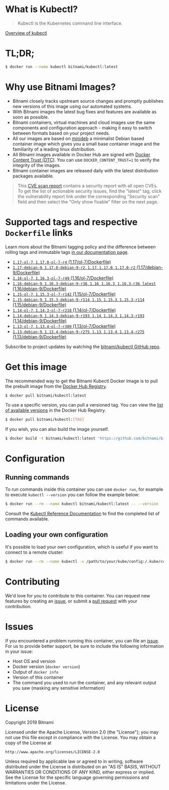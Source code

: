 
# What is Kubectl?

> Kubectl is the Kubernetes command line interface.

[Overview of kubectl](https://kubernetes.io/docs/reference/kubectl/overview/)

# TL;DR;

```bash
$ docker run --name kubectl bitnami/kubectl:latest
```

# Why use Bitnami Images?

* Bitnami closely tracks upstream source changes and promptly publishes new versions of this image using our automated systems.
* With Bitnami images the latest bug fixes and features are available as soon as possible.
* Bitnami containers, virtual machines and cloud images use the same components and configuration approach - making it easy to switch between formats based on your project needs.
* All our images are based on [minideb](https://github.com/bitnami/minideb) a minimalist Debian based container image which gives you a small base container image and the familiarity of a leading linux distribution.
* All Bitnami images available in Docker Hub are signed with [Docker Content Trust (DTC)](https://docs.docker.com/engine/security/trust/content_trust/). You can use `DOCKER_CONTENT_TRUST=1` to verify the integrity of the images.
* Bitnami container images are released daily with the latest distribution packages available.


> This [CVE scan report](https://quay.io/repository/bitnami/kubectl?tab=tags) contains a security report with all open CVEs. To get the list of actionable security issues, find the "latest" tag, click the vulnerability report link under the corresponding "Security scan" field and then select the "Only show fixable" filter on the next page.

# Supported tags and respective `Dockerfile` links

Learn more about the Bitnami tagging policy and the difference between rolling tags and immutable tags [in our documentation page](https://docs.bitnami.com/containers/how-to/understand-rolling-tags-containers/).


* [`1.17-ol-7`, `1.17.0-ol-7-r4` (1.17/ol-7/Dockerfile)](https://github.com/bitnami/bitnami-docker-kubectl/blob/1.17.0-ol-7-r4/1.17/ol-7/Dockerfile)
* [`1.17-debian-9`, `1.17.0-debian-9-r2`, `1.17`, `1.17.0`, `1.17.0-r2` (1.17/debian-9/Dockerfile)](https://github.com/bitnami/bitnami-docker-kubectl/blob/1.17.0-debian-9-r2/1.17/debian-9/Dockerfile)
* [`1.16-ol-7`, `1.16.3-ol-7-r49` (1.16/ol-7/Dockerfile)](https://github.com/bitnami/bitnami-docker-kubectl/blob/1.16.3-ol-7-r49/1.16/ol-7/Dockerfile)
* [`1.16-debian-9`, `1.16.3-debian-9-r36`, `1.16`, `1.16.3`, `1.16.3-r36`, `latest` (1.16/debian-9/Dockerfile)](https://github.com/bitnami/bitnami-docker-kubectl/blob/1.16.3-debian-9-r36/1.16/debian-9/Dockerfile)
* [`1.15-ol-7`, `1.15.3-ol-7-r142` (1.15/ol-7/Dockerfile)](https://github.com/bitnami/bitnami-docker-kubectl/blob/1.15.3-ol-7-r142/1.15/ol-7/Dockerfile)
* [`1.15-debian-9`, `1.15.3-debian-9-r114`, `1.15`, `1.15.3`, `1.15.3-r114` (1.15/debian-9/Dockerfile)](https://github.com/bitnami/bitnami-docker-kubectl/blob/1.15.3-debian-9-r114/1.15/debian-9/Dockerfile)
* [`1.14-ol-7`, `1.14.3-ol-7-r218` (1.14/ol-7/Dockerfile)](https://github.com/bitnami/bitnami-docker-kubectl/blob/1.14.3-ol-7-r218/1.14/ol-7/Dockerfile)
* [`1.14-debian-9`, `1.14.3-debian-9-r193`, `1.14`, `1.14.3`, `1.14.3-r193` (1.14/debian-9/Dockerfile)](https://github.com/bitnami/bitnami-docker-kubectl/blob/1.14.3-debian-9-r193/1.14/debian-9/Dockerfile)
* [`1.13-ol-7`, `1.13.4-ol-7-r309` (1.13/ol-7/Dockerfile)](https://github.com/bitnami/bitnami-docker-kubectl/blob/1.13.4-ol-7-r309/1.13/ol-7/Dockerfile)
* [`1.13-debian-9`, `1.13.4-debian-9-r275`, `1.13`, `1.13.4`, `1.13.4-r275` (1.13/debian-9/Dockerfile)](https://github.com/bitnami/bitnami-docker-kubectl/blob/1.13.4-debian-9-r275/1.13/debian-9/Dockerfile)

Subscribe to project updates by watching the [bitnami/kubectl GitHub repo](https://github.com/bitnami/bitnami-docker-kubectl).

# Get this image

The recommended way to get the Bitnami Kubectl Docker Image is to pull the prebuilt image from the [Docker Hub Registry](https://hub.docker.com/r/bitnami/kubectl).

```bash
$ docker pull bitnami/kubectl:latest
```

To use a specific version, you can pull a versioned tag. You can view the [list of available versions](https://hub.docker.com/r/bitnami/kubectl/tags/) in the Docker Hub Registry.

```bash
$ docker pull bitnami/kubectl:[TAG]
```

If you wish, you can also build the image yourself.

```bash
$ docker build -t bitnami/kubectl:latest 'https://github.com/bitnami/bitnami-docker-kubectl.git#master:1.16/debian-9'
```

# Configuration

## Running commands

To run commands inside this container you can use `docker run`, for example to execute `kubectl --version` you can follow the example below:

```bash
$ docker run --rm --name kubectl bitnami/kubectl:latest -- --version
```

Consult the [Kubectl Reference Documentation](https://kubernetes.io/docs/reference/generated/kubectl/kubectl-commands) to find the completed list of commands available.

## Loading your own configuration

It's possible to load your own configuration, which is useful if you want to connect to a remote cluster:

```bash
$ docker run --rm --name kubectl -v /path/to/your/kube/config:/.kube/config bitnami/kubectl:latest
```

# Contributing

We'd love for you to contribute to this container. You can request new features by creating an [issue](https://github.com/bitnami/bitnami-docker-kubectl/issues), or submit a [pull request](https://github.com/bitnami/bitnami-docker-kubectl/pulls) with your contribution.

# Issues

If you encountered a problem running this container, you can file an [issue](https://github.com/bitnami/bitnami-docker-kubectl/issues). For us to provide better support, be sure to include the following information in your issue:

- Host OS and version
- Docker version (`docker version`)
- Output of `docker info`
- Version of this container
- The command you used to run the container, and any relevant output you saw (masking any sensitive information)

# License

Copyright 2019 Bitnami

Licensed under the Apache License, Version 2.0 (the "License");
you may not use this file except in compliance with the License.
You may obtain a copy of the License at

    http://www.apache.org/licenses/LICENSE-2.0

Unless required by applicable law or agreed to in writing, software
distributed under the License is distributed on an "AS IS" BASIS,
WITHOUT WARRANTIES OR CONDITIONS OF ANY KIND, either express or implied.
See the License for the specific language governing permissions and
limitations under the License.
